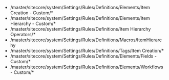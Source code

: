 - /master/sitecore/system/Settings/Rules/Definitions/Elements/Item Creation - Custom/*
- /master/sitecore/system/Settings/Rules/Definitions/Elements/Item Hierarchy - Custom/*
- /master/sitecore/system/Settings/Rules/Definitions/Item Hierarchy Operators/*
- /master/sitecore/system/Settings/Rules/Definitions/Macros/ItemHierarchy
- /master/sitecore/system/Settings/Rules/Definitions/Tags/Item Creation/*
- /master/sitecore/system/Settings/Rules/Definitions/Elements/Fields - Custom/*
- /master/sitecore/system/Settings/Rules/Definitions/Elements/Workflows - Custom/*